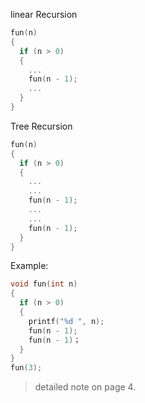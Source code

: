 linear Recursion

```c
fun(n)
{
  if (n > 0)
  {
    ...
    fun(n - 1);
    ...
  }
}
```

Tree Recursion

```c
fun(n)
{
  if (n > 0)
  {
    ...
    ...
    fun(n - 1);
    ...
    ...
    fun(n - 1);
  }
}
```

Example:

```c
void fun(int n)
{
  if (n > 0)
  {
    printf("%d ", n);
    fun(n - 1);
    fun(n - 1)；
  }
}
fun(3);
```

> detailed note on page 4.
